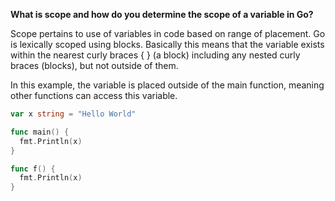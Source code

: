 **What is scope and how do you determine the scope of a variable in Go?**

Scope pertains to use of variables in code based on range of placement. Go is lexically scoped using blocks. Basically this means that the variable exists within the nearest curly braces { } (a block) including any nested curly braces (blocks), but not outside of them. 

In this example, the variable is placed outside of the main function, meaning other functions can access this variable.

```go
var x string = "Hello World"

func main() {
  fmt.Println(x)
}

func f() {
  fmt.Println(x)
}
```